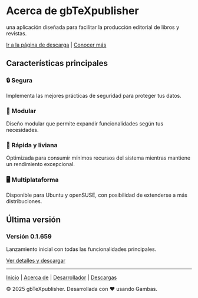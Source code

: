 # Acerca de gbTeXpublisher


una aplicación diseñada para facilitar la producción editorial de libros y revistas.

[Ir a la página de descarga](downloads.md) | [Conocer más](about.md)

## Características principales

### 🔒 Segura
Implementa las mejores prácticas de seguridad para proteger tus datos.

### 🧩 Modular
Diseño modular que permite expandir funcionalidades según tus necesidades.

### 🚀 Rápida y liviana
Optimizada para consumir mínimos recursos del sistema mientras mantiene un rendimiento excepcional.

### 🖥️ Multiplataforma
Disponible para Ubuntu y openSUSE, con posibilidad de extenderse a más distribuciones.

## Última versión

### Versión 0.1.659
Lanzamiento inicial con todas las funcionalidades principales.

[Ver detalles y descargar](downloads.md)

---

[Inicio](index.md) | [Acerca de](about.md) | [Desarrollador](cv.md) | [Descargas](downloads.md)

&copy; 2025 gbTeXpublisher. Desarrollada con ❤️ usando Gambas.